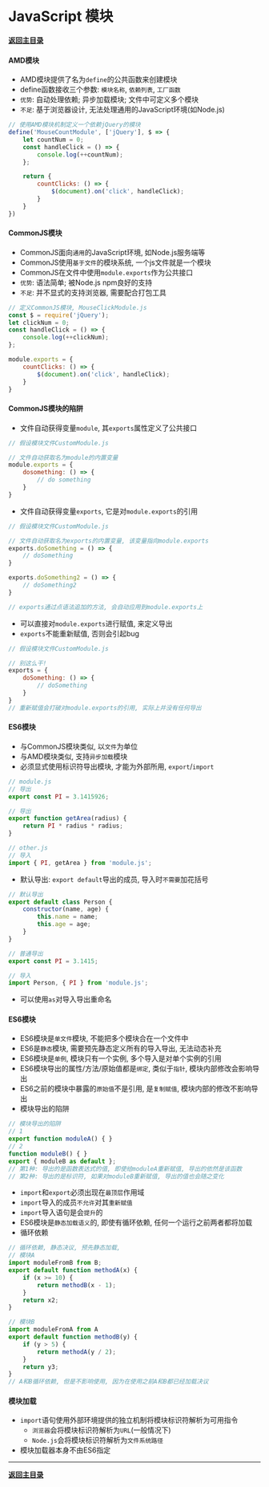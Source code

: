 # JavaScript 模块

**[返回主目录](../readme.md)**

#### AMD模块
+ AMD模块提供了名为`define`的公共函数来创建模块
+ define函数接收三个参数: `模块名称`, `依赖列表`, `工厂函数`
+ `优势`: 自动处理依赖; 异步加载模块; 文件中可定义多个模块
+ `不足`: 基于浏览器设计, 无法处理通用的JavaScript环境(如Node.js)
```JavaScript
// 使用AMD模块机制定义一个依赖jQuery的模块
define('MouseCountModule', ['jQuery'], $ => {
    let countNum = 0;
    const handleClick = () => {
        console.log(++countNum);
    };

    return {
        countClicks: () => {
            $(document).on('click', handleClick);
        }
    }
})
```

#### CommonJS模块
+ CommonJS面向`通用`的JavaScript环境, 如Node.js服务端等
+ CommonJS使用`基于文件`的模块系统, 一个js文件就是一个模块
+ CommonJS在文件中使用`module.exports`作为公共接口
+ `优势`: 语法简单; 被Node.js npm良好的支持
+ `不足`: 并不显式的支持浏览器, 需要配合打包工具
```JavaScript
// 定义CommonJS模块, MouseClickModule.js
const $ = require('jQuery');
let clickNum = 0;
const handleClick = () => {
    console.log(++clickNum);
};

module.exports = {
    countClicks: () => {
        $(document).on('click', handleClick);
    }
}
```

#### CommonJS模块的陷阱
+ 文件自动获得变量`module`, 其`exports`属性定义了公共接口
```JavaScript
// 假设模块文件CustomModule.js

// 文件自动获取名为module的内置变量
module.exports = {
    dosomething: () => {
        // do something
    }
}
```
+ 文件自动获得变量`exports`, 它是对`module.exports`的引用
```JavaScript
// 假设模块文件CustomModule.js

// 文件自动获取名为exports的内置变量, 该变量指向module.exports
exports.doSomething = () => {
    // doSomething
}

exports.doSomething2 = () => {
    // doSomething2
}

// exports通过点语法追加的方法, 会自动应用到module.exports上
```
+ 可以直接对`module.exports`进行赋值, 来定义导出
+ `exports`不能重新赋值, 否则会引起bug
```JavaScript
// 假设模块文件CustomModule.js

// 别这么干!
exports = {
    doSomething: () => {
        // doSomething
    }
}
// 重新赋值会打破对module.exports的引用, 实际上并没有任何导出
```

#### ES6模块
+ 与CommonJS模块类似, 以`文件`为单位
+ 与AMD模块类似, 支持`异步加载`模块
+ 必须显式使用标识符导出模块, 才能为外部所用, `export`/`import`
```JavaScript
// module.js
// 导出
export const PI = 3.1415926;

// 导出
export function getArea(radius) {
    return PI * radius * radius;
}

// other.js
// 导入
import { PI, getArea } from 'module.js';
```
+ 默认导出: `export default`导出的成员, 导入时`不需要`加花括号
```JavaScript
// 默认导出
export default class Person {
    constructor(name, age) {
        this.name = name;
        this.age = age;
    }
}

// 普通导出
export const PI = 3.1415;

// 导入
import Person, { PI } from 'module.js';
```
+ 可以使用`as`对导入导出重命名

#### ES6模块
+ ES6模块是`单文件`模块, 不能把多个模块合在一个文件中
+ ES6是`静态`模块, 需要预先静态定义所有的导入导出, 无法动态补充
+ ES6模块是`单例`, 模块只有一个实例, 多个导入是对单个实例的引用
+ ES6模块导出的属性/方法/原始值都是`绑定`, 类似于`指针`, 模块内部修改会影响导出
+ ES6之前的模块中暴露的`原始值`不是引用, 是`复制赋值`, 模块内部的修改不影响导出
+ 模块导出的陷阱
```JavaScript
// 模块导出的陷阱
// 1
export function moduleA() { }
// 2
function moduleB() { }
export { moduleB as default };
// 第1种: 导出的是函数表达式的值, 即使给moduleA重新赋值, 导出的依然是该函数
// 第2种: 导出的是标识符, 如果对moduleB重新赋值, 导出的值也会随之变化
```
+ `import`和`export`必须出现在`最顶层`作用域
+ `import`导入的成员`不允许`对其`重新赋值`
+ `import`导入语句是会`提升`的
+ ES6模块是`静态加载语义`的, 即使有循环依赖, 任何一个运行之前两者都将加载
+ 循环依赖
```JavaScript
// 循环依赖, 静态决议, 预先静态加载, 
// 模块A
import moduleFromB from B;
export default function methodA(x) {
    if (x >= 10) {
        return methodB(x - 1);
    }
    return x2;
}

// 模块B
import moduleFromA from A
export default function methodB(y) {
    if (y > 5) {
        return methodA(y / 2);
    }
    return y3;
}
// A和B循环依赖, 但是不影响使用, 因为在使用之前A和B都已经加载决议
```

#### 模块加载
+ `import`语句使用外部环境提供的独立机制将模块标识符解析为可用指令
  - `浏览器`会将模块标识符解析为`URL`(一般情况下)
  - `Node.js`会将模块标识符解析为`文件系统路径`
+ 模块加载器本身不由ES6指定

****
**[返回主目录](../readme.md)**